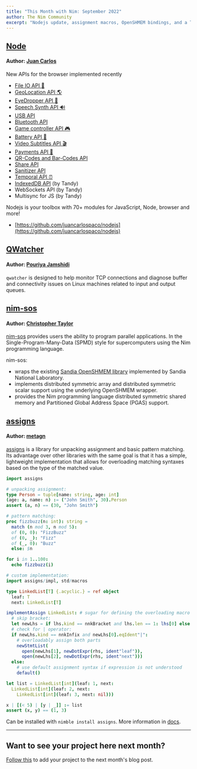 ```yaml
---
title: "This Month with Nim: September 2022"
author: The Nim Community
excerpt: "Nodejs update, assignment macros, OpenSHMEM bindings, and a TCP monitor"
---
```



## [Node](https://github.com/juancarlospaco/nodejs)

#### Author: [Juan Carlos](https://github.com/juancarlospaco)

New APIs for the browser implemented recently

- [File IO API 💾](https://juancarlospaco.github.io/nodejs/nodejs/jsfilesystemhandle)
- [GeoLocation API 🌎](https://juancarlospaco.github.io/nodejs/nodejs/jsgeolocation)
- [EyeDropper API 🌈](https://juancarlospaco.github.io/nodejs/nodejs/jseyedropper)
- [Speech Synth API 🔊](https://juancarlospaco.github.io/nodejs/nodejs/jsspeechsynthesis)
- [USB API](https://juancarlospaco.github.io/nodejs/nodejs/jswebusb)
- [Bluetooth API](https://juancarlospaco.github.io/nodejs/nodejs/jsbluetooth)
- [Game controller API 🎮](https://juancarlospaco.github.io/nodejs/nodejs/jsgamepad)
- [Battery API 🔋](https://juancarlospaco.github.io/nodejs/nodejs/jsbattery)
- [Video Subtitles API 🎬](https://juancarlospaco.github.io/nodejs/nodejs/jswebvtt)
- [Payments API 💸](https://juancarlospaco.github.io/nodejs/nodejs/jspayments)
- [QR-Codes and Bar-Codes API](https://juancarlospaco.github.io/nodejs/nodejs/jsbarcodes)
- [Share API](https://juancarlospaco.github.io/nodejs/nodejs/jsshare)
- [Sanitizer API](https://juancarlospaco.github.io/nodejs/nodejs/jssanitizer)
- [Temporal API ⏰](https://juancarlospaco.github.io/nodejs/nodejs/jstemporal)
- [IndexedDB API](https://github.com/juancarlospaco/nodejs/blob/main/src/nodejs/jsindexeddb.nim) (by Tandy)
- WebSockets API (by Tandy)
- Multisync for JS (by Tandy)

Nodejs is your toolbox with 70+ modules for JavaScript, Node, browser and more!

- [https://github.com/juancarlospaco/nodejs](https://github.com/juancarlospaco/nodejs)





## [QWatcher](https://github.com/pouriyajamshidi/qwatcher)

#### Author: [Pouriya Jamshidi](https://github.com/pouriyajamshidi)

 `qwatcher` is designed to help monitor TCP connections and diagnose buffer and connectivity issues on Linux machines related to input and output queues.





## [nim-sos](https://github.com/ct-clmsn/nim-sos)

#### Author: [Christopher Taylor](https://github.com/ct-clmsn)

[nim-sos](https://github.com/ct-clmsn/nim-sos) provides users the ability to program parallel applications.
In the Single-Program-Many-Data (SPMD) style for supercomputers using the Nim programming language.

nim-sos:
- wraps the existing [Sandia OpenSHMEM library](https://github.com/Sandia-OpenSHMEM/SOS) implemented by Sandia National Laboratory.
- implements distributed symmetric array and distributed symmetric scalar support using the underlying OpenSHMEM wrapper.
- provides the Nim programming language distributed symmetric shared memory and Partitioned Global Address Space (PGAS) support.





## [assigns](https://github.com/metagn/assigns)

#### Author: [metagn](https://github.com/metagn)

[assigns](https://github.com/metagn/assigns) is a library for unpacking assignment and basic pattern matching.
Its advantage over other libraries with the same goal is that it has a simple, lightweight implementation that allows for overloading matching syntaxes based on the type of the matched value.

```nim
import assigns

# unpacking assignment:
type Person = tuple[name: string, age: int]
(age: a, name: n) := ("John Smith", 30).Person
assert (a, n) == (30, "John Smith")

# pattern matching:
proc fizzbuzz(n: int): string =
  match (n mod 3, n mod 5):
  of (0, 0): "FizzBuzz"
  of (0, _): "Fizz"
  of (_, 0): "Buzz"
  else: $n

for i in 1..100:
  echo fizzbuzz(i)

# custom implementation:
import assigns/impl, std/macros

type LinkedList[T] {.acyclic.} = ref object
  leaf: T
  next: LinkedList[T]

implementAssign LinkedList: # sugar for defining the overloading macro
  # skip bracket:
  let newLhs = if lhs.kind == nnkBracket and lhs.len == 1: lhs[0] else: lhs
  # check for | operator:
  if newLhs.kind == nnkInfix and newLhs[0].eqIdent"|":
    # overloadably assign both parts
    newStmtList(
      open(newLhs[1], newDotExpr(rhs, ident"leaf")),
      open(newLhs[2], newDotExpr(rhs, ident"next")))
  else:
    # use default assignment syntax if expression is not understood
    default()

let list = LinkedList[int](leaf: 1, next:
  LinkedList[int](leaf: 2, next:
    LinkedList[int](leaf: 3, next: nil)))

x | [(< 5) | [y | _]] := list
assert (x, y) == (1, 3)
```

Can be installed with `nimble install assigns`. More information in [docs](https://metagn.github.io/assigns/docs/assigns.html).





----




## Want to see your project here next month?

[Follow this](https://github.com/beef331/website#adding-your-project-to-month-with-nim)
to add your project to the next month's blog post.
